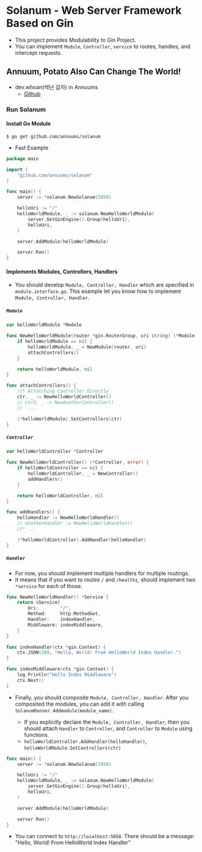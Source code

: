 # Solanum - Web Server Framework Based on Gin

- This project provides Modulability to Gin Project.
- You can implement `Module`, `Controller`, `service` to routes, handles, and intercept requests.

## Annuum, Potato Also Can Change The World!

- dev.whoan(싹난 감자) in Annuums
  - [Github](https://github.com/dev-whoan)

### Run Solanum

#### Install Go Module

```shell
$ go get github.com/annuums/solanum
```

- Fast Example

```go
package main

import (
	"github.com/annuums/solanum"
)

func main() {
	server := *solanum.NewSolanum(5050)

	helloUri := "/"
	helloWorldModule, _ := solanum.NewHelloWorldModule(
		server.GetGinEngine().Group(helloUri),
		helloUri,
	)

	server.AddModule(helloWorldModule)

	server.Run()
}
```

#### Implements Modules, Controllers, Handlers

- You should develop `Module, Controller, Handler` which are specified in `module.interface.go`. This example let you know how to implement `Module, Controller, Handler`.

##### `Module`

```go
var helloWorldModule *Module

func NewHelloWorldModule(router *gin.RouterGroup, uri string) (*Module, error) {
	if helloWorldModule == nil {
		helloWorldModule, _ = NewModule(router, uri)
		attachControllers()
	}

	return helloWorldModule, nil
}

func attachControllers() {
	//* Attatching Controller Directly
	ctr, _ := NewHelloWorldController()
	// ctr2, _ := NewAnotherController()
	//	...

	(*helloWorldModule).SetControllers(ctr)
}
```

##### `Controller`

```go
var helloWorldController *Controller

func NewHelloWorldController() (*Controller, error) {
	if helloWorldController == nil {
		helloWorldController, _ = NewController()
		addHandlers()
	}

	return helloWorldController, nil
}

func addHandlers() {
	helloHandler := NewHelloWorldHandler()
	// anotherHandler := NewHelloWorldHandler()
	//* ...

	(*helloWorldController).AddHandler(helloHandler)
}
```

##### `Handler`

- For now, you should implement multiple handlers for multiple routings.
- It means that if you want to routes `/` and `/healthz`, should implement two `*service` for each of those.

```go
func NewHelloWorldHandler() *Service {
	return &Service{
		Uri:        "/",
		Method:     http.MethodGet,
		Handler:    indexHandler,
		Middleware: indexMiddleware,
	}
}

func indexHandler(ctx *gin.Context) {
	ctx.JSON(200, "Hello, World! From HelloWorld Index Handler.")
}

func indexMiddleware(ctx *gin.Context) {
	log.Println("Hello Index Middleware")
	ctx.Next()
}
```

- Finally, you should composite `Module, Controller, Handler`. After you composited the modules, you can add it with calling `SolanumRunner.Addmodule(module_name)`.

  - If you explicitly declare the `Module, Controller, Handler`, then you should attach `Handler` to `Controller`, and `Controller` to `Module` using functions.
  - `helloWorldController.AddHandler(helloHandler)`, `helloWorldModule.SetControllers(ctr)`

```go
func main() {
	server := *solanum.NewSolanum(5050)

	helloUri := "/"
	helloWorldModule, _ := solanum.NewHelloWorldModule(
		server.GetGinEngine().Group(helloUri),
		helloUri,
	)

	server.AddModule(helloWorldModule)

	server.Run()
}
```

- You can connect to `http://localhost:5050`. There should be a message: "Hello, World! From HelloWorld Index Handler"
